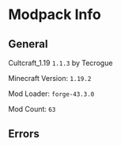 
# Modpack Info

## General

Cultcraft_1.19 `1.1.3` by Tecrogue

Minecraft Version: `1.19.2`

Mod Loader: `forge-43.3.0`

Mod Count: `63`

## Errors

```cmd

```
